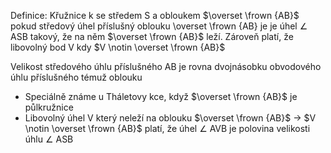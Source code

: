 Definice: 
Křužnice k se středem S a obloukem $\overset \frown {AB}$ pokud středový úhel příslušný oblouku \overset \frown {AB} je je úhel $\angle$ ASB takový, že na něm $\overset \frown {AB}$ leží. Zároveň platí, že libovolný bod V kdy $V \notin \overset \frown {AB}$

Velikost středového úhlu příslušného AB je rovna dvojnásobku obvodového úhlu příslušného témuž oblouku

- Speciálně známe u Tháletovy kce, když $\overset \frown {AB}$ je půlkružnice 
- Libovolný úhel V který neleží na oblouku $\overset \frown {AB}$ -> $V \notin \overset \frown {AB}$ platí, že úhel $\angle$ AVB je polovina velikosti úhlu $\angle$ ASB

